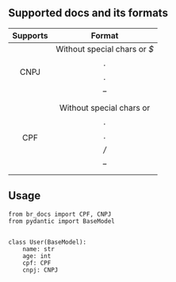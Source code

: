 ## Supported docs and its formats

| Supports |                    Format                     |
|:--------:|:---------------------------------------------:|
|   CNPJ   |   Without special chars or *$$$.$$$.$$$-$$*   |
|   CPF    | Without special chars or *$$.$$$.$$$/$$$$-$$* |

## Usage 

``` 
from br_docs import CPF, CNPJ
from pydantic import BaseModel


class User(BaseModel): 
    name: str
    age: int
    cpf: CPF
    cnpj: CNPJ
```